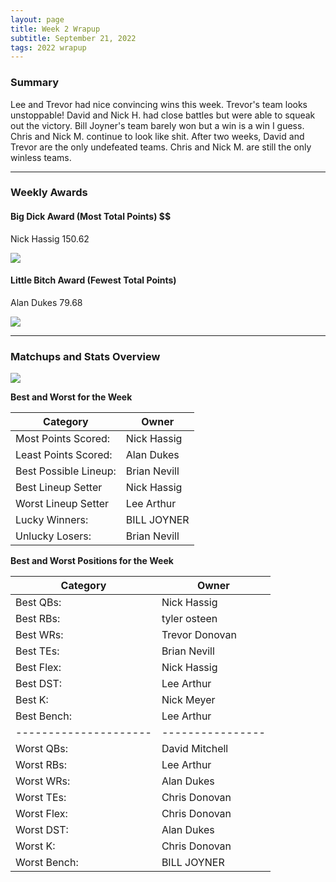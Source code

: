 ```yaml
---
layout: page
title: Week 2 Wrapup
subtitle: September 21, 2022
tags: 2022 wrapup
---
```


### Summary
Lee and Trevor had nice convincing wins this week. Trevor's team looks unstoppable! David and Nick H. had close battles but were able to squeak out the victory. Bill Joyner's team barely won but a win is a win I guess. Chris and Nick M. continue to look like shit. 
After two weeks, David and Trevor are the only undefeated teams. Chris and Nick M. are still the only winless teams.

___

### Weekly Awards

#### Big Dick Award (Most Total Points) $$
Nick Hassig 150.62 

![](https://media2.giphy.com/media/1oLdZoZrP63XKpM1le/giphy.gif?cid=3aa7f812m6zxt5kbxsfxsyfdj89m62u6bvbdjhzgd134obxe&rid=giphy.gif&ct=g)

#### Little Bitch Award (Fewest Total Points)
Alan Dukes 79.68 

![](https://media3.giphy.com/media/bpz6Jo3vrrsfS/giphy.gif?cid=3aa7f812suy9tnw4opaqaxjhrwz7s96s2rzbno3j4xwrzlrf&rid=giphy.gif&ct=g)

___

### Matchups and Stats Overview

![](../assets/img/week2_matchups.png)


**Best and Worst for the Week**


| Category              | Owner            |
| --------------------- | ---------------- |
| Most Points Scored:   | Nick Hassig      |
| Least Points Scored:  | Alan Dukes       |
| Best Possible Lineup: | Brian Nevill     |
| Best Lineup Setter    | Nick Hassig      |
| Worst Lineup Setter   | Lee Arthur       |
| Lucky Winners:        | BILL JOYNER      |
| Unlucky Losers:       | Brian Nevill     |


**Best and Worst Positions for the Week**


| Category              | Owner            |
| --------------------- | ---------------- |
| Best QBs:             | Nick Hassig      |
| Best RBs:             | tyler osteen     |
| Best WRs:             | Trevor  Donovan  |
| Best TEs:             | Brian Nevill     |
| Best Flex:            | Nick Hassig      |
| Best DST:             | Lee Arthur       |
| Best K:               | Nick Meyer       |
| Best Bench:           | Lee Arthur       |
| --------------------- | ---------------- |
| Worst QBs:            | David Mitchell   |
| Worst RBs:            | Lee Arthur       |
| Worst WRs:            | Alan Dukes       |
| Worst TEs:            | Chris Donovan    |
| Worst Flex:           | Chris Donovan    |
| Worst DST:            | Alan Dukes       |
| Worst K:              | Chris Donovan    |
| Worst Bench:          | BILL JOYNER      |

